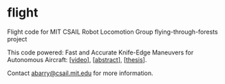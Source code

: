 flight
======

Flight code for MIT CSAIL Robot Locomotion Group flying-through-forests project

This code powered: Fast and Accurate Knife-Edge Maneuvers for Autonomous Aircraft: [[video](https://www.youtube.com/watch?v=voN9CCmzxYk)],  [[abstract](http://groups.csail.mit.edu/robotics-center/public_papers/Barry14.pdf)], [[thesis](http://groups.csail.mit.edu/robotics-center/public_papers/Barry12a.pdf)].

Contact <abarry@csail.mit.edu> for more information.

